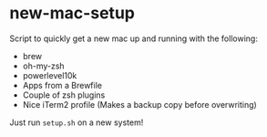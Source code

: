 # new-mac-setup

Script to quickly get a new mac up and running with the following:

- brew
- oh-my-zsh
- powerlevel10k
- Apps from a Brewfile
- Couple of zsh plugins
- Nice iTerm2 profile (Makes a backup copy before overwriting)

Just run `setup.sh` on a new system!
